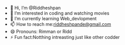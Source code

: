- 👋 Hi, I’m @Riddheshpan
- 👀 I’m interested in coding and watching movies
- 🌱 I’m currently learning Web_devlopment
- 📫 How to reach me:riddheshpande@gmail.com
- 😄 Pronouns: Rimman or Ridd
- ⚡ Fun fact:Notthing intreasting just like other codder

<!---
Riddheshpan/Riddheshpan is a ✨ special ✨ repository because its `README.md` (this file) appears on your GitHub profile.
You can click the Preview link to take a look at your changes.
--->
